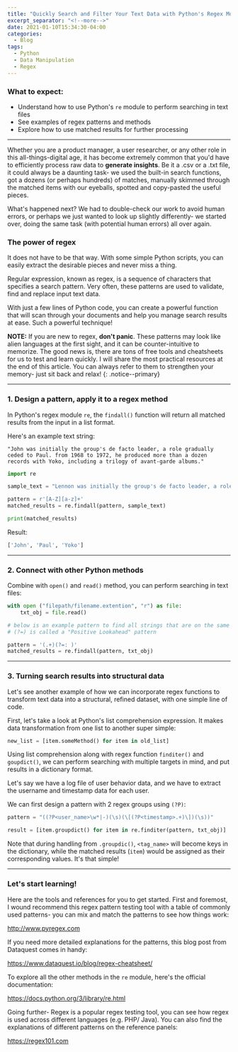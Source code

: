 ```yaml
---
title: "Quickly Search and Filter Your Text Data with Python's Regex Module"
excerpt_separator: "<!--more-->"
date: 2021-01-10T15:34:30-04:00
categories:
  - Blog
tags:
  - Python
  - Data Manipulation
  - Regex
---
```

### What to expect:

- Understand how to use Python's `re` module to perform searching in text files
- See examples of regex patterns and methods
- Explore how to use matched results for further processing

---

Whether you are a product manager, a user researcher, or any other role in this all-things-digital age, it has become extremely common that you'd have to efficiently process raw data to **generate insights**. Be it a .csv or a .txt file, it could always be a daunting task- we used the built-in search functions, got a dozens (or perhaps hundreds) of matches, manually skimmed through the matched items with our eyeballs, spotted and copy-pasted the useful pieces. 

What's happened next? We had to double-check our work to avoid human errors, or perhaps we just wanted to look up slightly differently- we started over, doing the same task (with potential human errors) all over again.

### The power of regex

It does not have to be that way.  With some simple Python scripts, you can easily extract the desirable pieces and never miss a thing. 

Regular expression, known as regex, is a sequence of characters that specifies a search pattern. Very often, these patterns are used to validate, find and replace input text data.

With just a few lines of Python code, you can create a powerful function that will scan through your documents and help you manage search results at ease. Such a powerful technique!

**NOTE:** If you are new to regex, **don't panic**. These patterns may look like alien languages at the first sight, and it can be counter-intuitive to memorize. The good news is, there are tons of free tools and cheatsheets for us to test and learn quickly. I will share the most practical resources at the end of this article. You can always refer to them to strengthen your memory- just sit back and relax!
{: .notice--primary}

---
### 1. Design a pattern, apply it to a regex method
In Python's regex module `re`, the `findall()` function will return all matched results from the input in a list format.

Here's an example text string:

`"John was initially the group's de facto leader, a role gradually ceded to Paul. from 1968 to 1972, he produced more than a dozen records with Yoko, including a trilogy of avant-garde albums."`

```python
import re

sample_text = "Lennon was initially the group's de facto leader, a role gradually ceded to McCartney. from 1968 to 1972, he produced more than a dozen records with Ono, including a trilogy of avant-garde albums."

pattern = r'[A-Z][a-z]+'
matched_results = re.findall(pattern, sample_text)

print(matched_results)

```
Result:
```python
['John', 'Paul', 'Yoko']
```

--- 
### 2. Connect with other Python methods

Combine with `open()` and `read()` method, you can perform searching in text files:

```python
with open ("filepath/filename.extention", "r") as file:
    txt_obj = file.read()

# below is an example pattern to find all strings that are on the same line and before ": "
# (?=) is called a "Positive Lookahead" pattern

pattern = '(.+)(?=: )' 
matched_results = re.findall(pattern, txt_obj)

```
---
### 3. Turning search results into structural data

Let's see another example of how we can incorporate regex functions to transform text data into a structural, refined dataset, with one simple line of code.

First, let's take a look at Python's list comprehension expression. It makes data transformation from one list to another super simple:

```python
new_list = [item.someMethod() for item in old_list]
```

Using list comprehension along with regex function `finditer()` and `goupdict()`, we can perform searching with multiple targets in mind, and put results in a dictionary format.

Let's say we have a log file of user behavior data, and we have to extract the username and timestamp data for each user.

We can first design a pattern with 2 regex groups using `(?P)`:

```python
pattern = "((?P<user_name>\w*|-)(\s)(\[(?P<timestamp>.+)\])(\s))" 

result = [item.groupdict() for item in re.finditer(pattern, txt_obj)]
```

Note that during handling from `.groupdic()`, `<tag_name>` will become keys in the dictionary, while the matched results (`item`) would be assigned as their corresponding values. It's that simple!

---
### Let's start learning!

Here are the tools and references for you to get started. First and foremost, I wound recommend this regex pattern testing tool with a table of commonly used patterns- you can mix and match the patterns to see how things work:

<http://www.pyregex.com>

If you need more detailed explanations for the patterns, this blog post from Dataquest comes in handy:

<https://www.dataquest.io/blog/regex-cheatsheet/>

To explore all the other methods in the `re` module, here's the official documentation: 

<https://docs.python.org/3/library/re.html>

Going further- Regex is a popular regex testing tool, you can see how regex is used across different languages (e.g. PHP/ Java). You can also find the explanations of different patterns on the reference panels:
 
<https://regex101.com>

